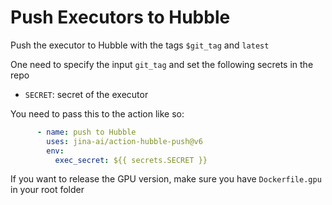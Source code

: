 # Push Executors to Hubble

Push the executor to Hubble with the tags `$git_tag` and `latest`

One need to specify the input `git_tag` and set the following secrets in the repo

- `SECRET`: secret of the executor

You need to pass this to the action like so:

```yml
      - name: push to Hubble
        uses: jina-ai/action-hubble-push@v6
        env:
          exec_secret: ${{ secrets.SECRET }}
```

If you want to release the GPU version, make sure you have `Dockerfile.gpu` in your root folder